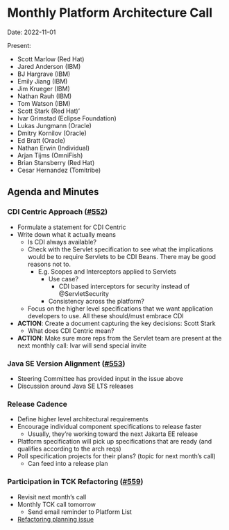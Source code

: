 # Monthly Platform Architecture Call

Date: 2022-11-01

Present:

* Scott Marlow (Red Hat)
* Jared Anderson (IBM)
* BJ Hargrave (IBM)
* Emily Jiang (IBM)
* Jim Krueger (IBM)
* Nathan Rauh (IBM)
* Tom Watson (IBM)
* Scott Stark (Red Hat)’
* Ivar Grimstad (Eclipse Foundation)
* Lukas Jungmann (Oracle)
* Dmitry Kornilov (Oracle)
* Ed Bratt (Oracle)
* Nathan Erwin (Individual)
* Arjan Tijms (OmniFish)
* Brian Stansberry (Red Hat)
* Cesar Hernandez (Tomitribe)

## Agenda and Minutes

### CDI Centric Approach ([#552](https://github.com/eclipse-ee4j/jakartaee-platform/issues/552))
   
* Formulate a statement for CDI Centric
* Write down what it actually means
    * Is CDI always available?
    * Check with the Servlet specification to see what the implications would be to require Servlets to be CDI Beans. There may be good reasons not to.
        * E.g. Scopes and Interceptors applied to Servlets
            * Use case? 
                * CDI based interceptors for security instead of @ServletSecurity
            * Consistency across the platform? 
    * Focus on the higher level specifications that we want application developers to use. All these should/must embrace CDI
* **ACTION**: Create a document capturing the key decisions: Scott Stark	
    * What does CDI Centric mean?
* **ACTION**: Make sure more reps from the Servlet team are present at the next monthly call: Ivar will send special invite 

### Java SE Version Alignment ([#553](https://github.com/eclipse-ee4j/jakartaee-platform/issues/553))
   
* Steering Committee has provided input in the issue above
* Discussion around Java SE LTS releases 

### Release Cadence
* Define higher level architectural requirements
* Encourage individual component specifications to release faster
    * Usually, they’re working toward the next Jakarta EE release
* Platform specification will pick up specifications that are ready (and qualifies according to the arch reqs)
* Poll specification projects for their plans? (topic for next month’s call)
    * Can feed into a release plan 

### Participation in TCK Refactoring ([#559](https://github.com/eclipse-ee4j/jakartaee-platform/issues/559))
   
* Revisit next month’s call
* Monthly TCK call tomorrow
    * Send email reminder to Platform List 
* [Refactoring planning issue](https://github.com/eclipse-ee4j/jakartaee-tck/issues/1126)